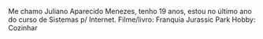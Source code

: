 Me chamo Juliano Aparecido Menezes, tenho 19 anos, estou no último ano do curso de Sistemas p/ Internet.
Filme/livro: Franquia Jurassic Park
Hobby: Cozinhar